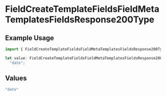# FieldCreateTemplateFieldsFieldMetaTemplatesFieldsResponse200Type

## Example Usage

```typescript
import { FieldCreateTemplateFieldsFieldMetaTemplatesFieldsResponse200Type } from "@documenso/sdk-typescript/models/operations";

let value: FieldCreateTemplateFieldsFieldMetaTemplatesFieldsResponse200Type =
  "date";
```

## Values

```typescript
"date"
```